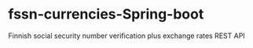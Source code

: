 # fssn-currencies-Spring-boot
Finnish social security number verification plus exchange rates REST API 
